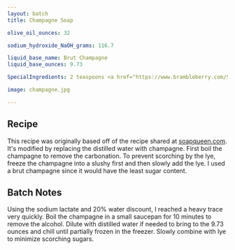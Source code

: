 ```yaml
---
layout: batch
title: Champagne Soap

olive_oil_ounces: 32

sodium_hydroxide_NaOH_grams: 116.7

liquid_base_name: Brut Champagne
liquid_base_ounces: 9.73

SpecialIngredients: 2 teaspoons <a href="https://www.brambleberry.com/Sodium-Lactate-P5127.aspx">sodium lactate</a>, 4 teaspoons <a href="http://amzn.to/1mO8E4M">French green clay</a>, 1.6 oz. <a href="https://www.brambleberry.com/champagne-fragrance-oil-p4374.aspx">champagne fragrance oil</a>.

image: champagne.jpg

---
```


## Recipe
This recipe was originally based off of the recipe shared at [soapqueen.com](https://www.soapqueen.com/bath-and-body-tutorials/castile-cold-process-soap-tutorial/). It's modified by replacing the distilled water with champagne. First boil the champagne to remove the carbonation. To prevent scorching by the lye, freeze the champagne into a slushy first and then slowly add the lye. I used a brut champagne since it would have the least sugar content.

## Batch Notes
Using the sodium lactate and 20% water discount, I reached a heavy trace very quickly. Boil the champagne in a small saucepan for 10 minutes to remove the alcohol. Dilute with distilled water if needed to bring to the 9.73 ounces and chill until partially frozen in the freezer. Slowly combine with lye to minimize scorching sugars.